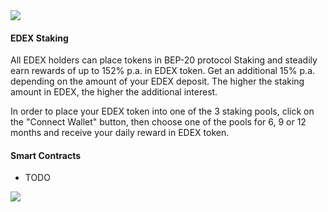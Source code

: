 <img src="https://euroswap.io/logo.svg" align="center">  
<br />

#### EDEX Staking

All EDEX holders can place tokens in BEP-20 protocol Staking and steadily earn rewards of up to 152% p.a. in EDEX token. Get an additional 15% p.a. depending on the amount of your EDEX deposit. The higher the staking amount in EDEX, the higher the additional interest.

In order to place your EDEX token into one of the 3 staking pools, click on the "Connect Wallet" button, then choose one of the pools for 6, 9 or 12 months and receive your daily reward in EDEX token.


#### Smart Contracts
- TODO



<img src="https://euroswap.io/github/staking.png" align="center">  
<br />



